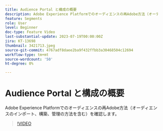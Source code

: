 ```yaml
---
title: Audience Portal と構成の概要
description: Adobe Experience Platformでのオーディエンスの再Adobe方法（オーディエンスのインポート、構築、管理の方法を含む）を確認します。
feature: Segments
role: User
level: Beginner
doc-type: Feature Video
last-substantial-update: 2023-07-19T00:00:00Z
jira: KT-13698
thumbnail: 3421713.jpeg
source-git-commit: 4767adf8daee2ba9f432ffbb3a30468504c12694
workflow-type: tm+mt
source-wordcount: '50'
ht-degree: 0%

---
```



# Audience Portal と構成の概要

Adobe Experience Platformでのオーディエンスの再Adobe方法（オーディエンスのインポート、構築、管理の方法を含む）を確認します。

>[!VIDEO](https://video.tv.adobe.com/v/3421713/?learn=on)
